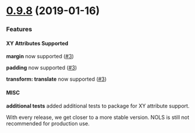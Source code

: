 # [0.9.8](https://github.com/Bengejd/NOLS/releases/tag/v0.9.8) (2019-01-16)

### Features

#### XY Attributes Supported
**margin** now supported ([#3](https://github.com/Bengejd/NOLS/issues/3))

**padding** now supported ([#3](https://github.com/Bengejd/NOLS/issues/3))

**transform: translate** now supported ([#3](https://github.com/Bengejd/NOLS/issues/3))

#### MISC

**additional tests** added additional tests to package for XY attribute support.

With every release, we get closer to a more stable version. NOLS is still not recommended for production use.
